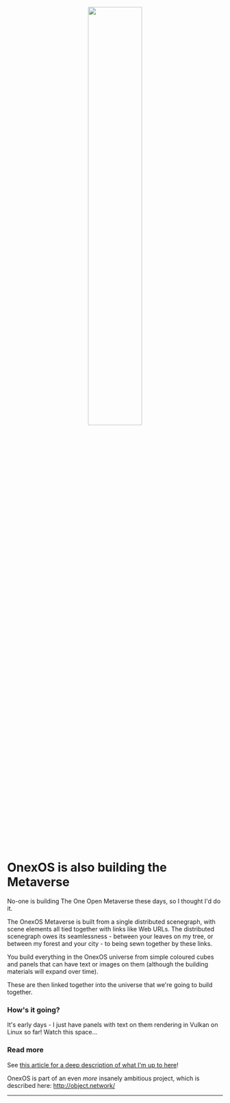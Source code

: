 <p align="center"><img width="50%" src="http://object.network/object-network-logo.png" /></p>

# OnexOS is also building the Metaverse

No-one is building The One Open Metaverse these days, so I thought I'd do it.

The OnexOS Metaverse is built from a single distributed scenegraph, with scene elements
all tied together with links like Web URLs. The distributed scenegraph owes its
seamlessness - between your leaves on my tree, or between my forest and your city - to
being sewn together by these links.

You build everything in the OnexOS universe from simple coloured cubes and panels that
can have text or images on them (although the building materials will expand over time).

These are then linked together into the universe that we're going to build together.

### How's it going?

It's early days - I just have panels with text on them rendering in Vulkan on Linux so
far! Watch this space...

### Read more

See <a href="http://object.network/index-meta-web.html">this article for a deep
description of what I'm up to here</a>!

OnexOS is part of an even *more* insanely ambitious project, which is described
here: http://object.network/

____________________________________


